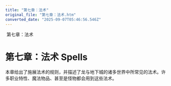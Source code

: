 ```yaml
---
title: "第七章：法术"
original_file: "第七章：法术.htm"
converted_date: "2025-09-07T05:46:56.546Z"
---
```


﻿ 第七章：法术  

# 第七章：法术 Spells

本章给出了施展法术的规则，并描述了龙与地下城的诸多世界中所常见的法术。许多职业特性、魔法物品、甚至是怪物都会用到这些法术。